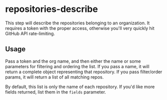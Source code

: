 # repositories-describe

This step will describe the repositories belonging to an organization. It requires a
token with the proper access, otherwise you'll very quickly hit GitHub API rate-limiting.

## Usage

Pass a token and the org name, and then either the name or some parameters for
filtering and ordering the list. If you pass a name, it will return a complete
object representing that repository. If you pass filter/order params, it will
return a list of all matching repos.

By default, this list is only the name of each repository. If you'd like
more fields returned, list them in the `fields` parameter.
